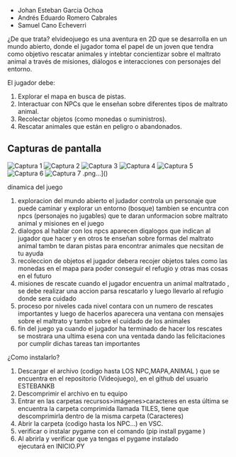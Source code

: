 - Johan Esteban Garcia Ochoa 
- Andrés Eduardo Romero Cabrales 
- Samuel Cano Echeverri


¿De que trata?
elvideojuego es una aventura en 2D que se desarrolla en un mundo abierto, 
donde el jugador toma el papel de un joven que tendra como objetivo rescatar animales y intebtar 
concientizar sobre el maltrato animal a través de  misiones, diálogos e interacciones 
con personajes del entorno.

El jugador debe:

1. Explorar el mapa en busca de pistas.
2. Interactuar con NPCs que le enseñan sobre diferentes tipos de maltrato animal.
3. Recolectar objetos (como monedas o suministros).
4. Rescatar animales que están en peligro o abandonados.

Capturas de pantalla
-

![Captura 1](https://github.com/user-attachments/assets/76f6d063-2ba0-4d80-9fd1-31aa4beb400c)
![Captura 2 ](https://github.com/user-attachments/assets/ab1c5d51-4e41-4f9d-a7ad-caf312b06c97)
![Captura 3](https://github.com/user-attachments/assets/52a753d2-c0de-4234-b758-a00424f1d182)
![Captura 4](https://github.com/user-attachments/assets/72a9861b-beee-4779-a648-611b532882dd)
![Captura 5](https://github.com/user-attachments/assets/b2118b3e-339c-484c-87ca-ebe9f099ce12)
![Captura 6](https://github.com/user-attachments/assets/7d724a5b-df5d-4a86-8750-068c7dc3562f)
![Captura 7](https://github.com/user-attachments/assets/9986758c-50e6-4c4f-95e4-75b2df9f6f35)
.png…]()

dinamica del juego 

1. exploracion del mundo abierto
   el judador controla un personaje que puede caminar y explorar un entorno (bosque)
   tambien se encuntra con npcs (personajes no jugables) que te daran unformacion
   sobre maltrato animal y misiones en el juego 
2. dialogos
   al hablar con los npcs aparecen diqalogos que indican al jugador que hacer y en otros te
   enseñan sobre formas del maltrato animal
   tambn te daran pistas para encontrar animales que necsitan de tu ayuda
3. recoleccion de objetos
   el jugador debera recojer objetos tales como las monedas en el mapa para poder conseguir
   el refugio y otras mas cosas en el futuro
4. misiones de rescate
   cuando el jugador encuentra un animal maltratado , se debe realizar una accion parsa rescatarlo
   y luego llevarlo al refugio donde sera cuidado
5. proceso por niveles
   cada nivel contara con un numero de rescates importantes y luego de hacerlos aparecera una
   ventana con mensajes sobre el maltrato y tambn sobre el cuidado de los animales
6. fin del juego
   ya cuando el jugador ha terminado de hacer los rescates se mostrara una ultima esena con
   una ventada dando las felicitaciones por cumplir dichas tareas tan importantes 
   


¿Como instalarlo?

1. Descargar el archivo (codigo hasta LOS NPC,MAPA,ANIMAL ) que se encuentra en el repositorio (Videojuego),
   en el github del usuario ESTEBANKB
2. Descomprimir el archivo en tu equipo 
3. Entrar en las carpetas recursos>imágenes>caracteres en esta última se encuentra la carpeta comprimida llamada TILES, tiene que descomprimirla dentro de la misma carpeta (Caracteres)
4. Abrir la carpeta (codigo hasta los NPC...) en VSC.
5. verificar o instalar  pygame con el comando  (pip install pygame )
6. Al abrirla y verificar que ya tengas el pygame instalado ejecutará en INICIO.PY
